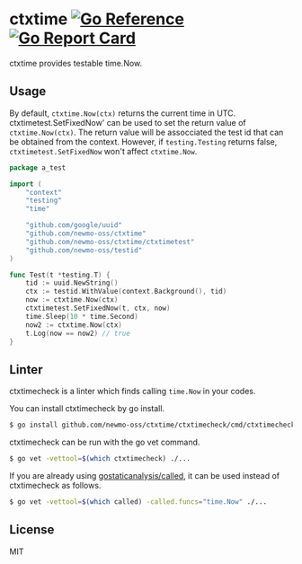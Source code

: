 # ctxtime [![Go Reference](https://pkg.go.dev/badge/github.com/newmo-oss/ctxtimeo.svg)](https://pkg.go.dev/github.com/newmo-oss/ctxtime)[![Go Report Card](https://goreportcard.com/badge/github.com/newmo-oss/ctxtime)](https://goreportcard.com/report/github.com/newmo-oss/ctxtime)

ctxtime provides testable time.Now.

## Usage

By default, `ctxtime.Now(ctx)` returns the current time in UTC.
ctxtimetest.SetFixedNow' can be used to set the return value of `ctxtime.Now(ctx)`.
The return value will be assocciated the test id that can be obtained from the context.
However, if `testing.Testing` returns false, `ctxtimetest.SetFixedNow` won't affect `ctxtime.Now`.

```go
package a_test

import (
	"context"
	"testing"
	"time"

	"github.com/google/uuid"
	"github.com/newmo-oss/ctxtime"
	"github.com/newmo-oss/ctxtime/ctxtimetest"
	"github.com/newmo-oss/testid"
)

func Test(t *testing.T) {
	tid := uuid.NewString()
	ctx := testid.WithValue(context.Background(), tid)
	now := ctxtime.Now(ctx)
	ctxtimetest.SetFixedNow(t, ctx, now)
	time.Sleep(10 * time.Second)
	now2 := ctxtime.Now(ctx)
	t.Log(now == now2) // true
}
```

## Linter

ctxtimecheck is a linter which finds calling `time.Now` in your codes.

You can install ctxtimecheck by go install.

```sh
$ go install github.com/newmo-oss/ctxtime/ctxtimecheck/cmd/ctxtimecheck@latest
```

ctxtimecheck can be run with the go vet command.

```sh
$ go vet -vettool=$(which ctxtimecheck) ./...
```

If you are already using [gostaticanalysis/called], it can be used instead of ctxtimecheck as follows.

```sh
$ go vet -vettool=$(which called) -called.funcs="time.Now" ./...
```

## License
MIT

[gostaticanalysis/called]: https://github.com/gostaticanalysis/called

